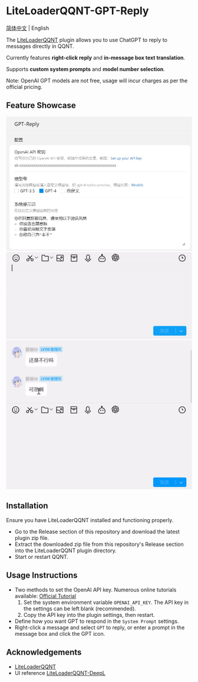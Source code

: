 # LiteLoaderQQNT-GPT-Reply

[简体中文](./README.md) | English

The [LiteLoaderQQNT](https://github.com/LiteLoaderQQNT/LiteLoaderQQNT) plugin allows you to use ChatGPT to reply to messages directly in QQNT.

Currently features **right-click reply** and **in-message box text translation**.

Supports **custom system prompts** and **model number selection**.

Note: OpenAI GPT models are not free, usage will incur charges as per the official pricing.

## Feature Showcase
![Settings Interface](./res/demo/settings.jpg)
![Message Box Mode](./res/demo/chat_mode.gif)
![Right-click Mode](./res/demo/right_click_mode.gif)

## Installation

Ensure you have LiteLoaderQQNT installed and functioning properly.

- Go to the Release section of this repository and download the latest plugin zip file.
- Extract the downloaded zip file from this repository's Release section into the LiteLoaderQQNT plugin directory.
- Start or restart QQNT.

## Usage Instructions

- Two methods to set the OpenAI API key. Numerous online tutorials available: [Official Tutorial](https://platform.openai.com/docs/quickstart/step-2-set-up-your-api-key)
  1. Set the system environment variable `OPENAI_API_KEY`. The API key in the settings can be left blank (recommended).
  2. Copy the API key into the plugin settings, then restart.
- Define how you want GPT to respond in the `System Prompt` settings.
- Right-click a message and select `GPT` to reply, or enter a prompt in the message box and click the GPT icon.

## Acknowledgements

- [LiteLoaderQQNT](https://github.com/LiteLoaderQQNT/LiteLoaderQQNT/)
- UI reference [LiteLoaderQQNT-DeepL](https://github.com/MUKAPP/LiteLoaderQQNT-DeepL/tree/main)